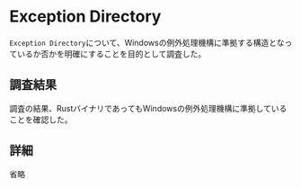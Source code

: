 # Exception Directory

`Exception Directory`について、Windowsの例外処理機構に準拠する構造となっているか否かを明確にすることを目的として調査した。

## 調査結果

調査の結果、RustバイナリであってもWindowsの例外処理機構に準拠していることを確認した。

## 詳細

省略